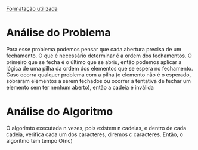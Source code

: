 [Formatação utilizada](https://katex.org/docs/supported.html)
# Análise do Problema
Para esse problema podemos pensar que cada abertura precisa de um fechamento. O que é necessário determinar é a ordem dos fechamentos. O primeiro que se fecha é o último que se abriu, então podemos aplicar a lógica de uma pilha da ordem dos elementos que se espera no fechamento. Caso ocorra qualquer problema com a pilha (o elemento não é o esperado, sobraram elementos a serem fechados ou ocorrer a tentativa de fechar um elemento sem ter nenhum aberto), então a cadeia é inválida

# Análise do Algoritmo
O algorimto executada n vezes, pois existem n cadeias, e dentro de cada cadeia, verifica cada um dos caracteres, diremos c caracteres. Então, o algoritmo tem tempo O(nc)